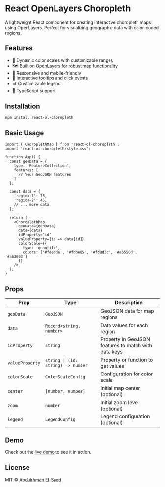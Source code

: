 # React OpenLayers Choropleth

A lightweight React component for creating interactive choropleth maps using OpenLayers. Perfect for visualizing geographic data with color-coded regions.

## Features

- 🎨 Dynamic color scales with customizable ranges
- 🗺️ Built on OpenLayers for robust map functionality
- 📱 Responsive and mobile-friendly
- 🎯 Interactive tooltips and click events
- 📊 Customizable legend
- 🔧 TypeScript support

## Installation

```bash
npm install react-ol-choropleth
```

## Basic Usage

```tsx
import { ChoroplethMap } from 'react-ol-choropleth';
import 'react-ol-choropleth/style.css';

function App() {
  const geoData = {
    type: 'FeatureCollection',
    features: [
      // Your GeoJSON features
    ]
  };

  const data = {
    'region-1': 75,
    'region-2': 45,
    // ... more data
  };

  return (
    <ChoroplethMap
      geoData={geoData}
      data={data}
      idProperty="id"
      valueProperty={id => data[id]}
      colorScale={{
        type: 'quantile',
        colors: ['#feedde', '#fdbe85', '#fd8d3c', '#e6550d', '#a63603']
      }}
    />
  );
}
```

## Props

| Prop | Type | Description |
|------|------|-------------|
| `geoData` | `GeoJSON` | GeoJSON data for map regions |
| `data` | `Record<string, number>` | Data values for each region |
| `idProperty` | `string` | Property in GeoJSON features to match with data keys |
| `valueProperty` | `string \| (id: string) => number` | Property or function to get values |
| `colorScale` | `ColorScaleConfig` | Configuration for color scale |
| `center` | `[number, number]` | Initial map center (optional) |
| `zoom` | `number` | Initial zoom level (optional) |
| `legend` | `LegendConfig` | Legend configuration (optional) |

## Demo

Check out the [live demo](https://abdoelsaed.github.io/react-ol-choropleth/) to see it in action.

## License

MIT © [Abdulrhman El-Saed](https://github.com/AbdoElsaed)
